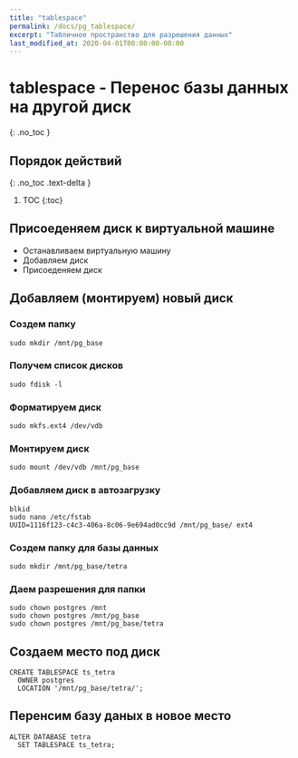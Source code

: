 ```yaml
---
title: "tablespace"
permalink: /docs/pg_tablespace/
excerpt: "Табличное пространство для разрешения данных"
last_modified_at: 2020-04-01T00:00:00-00:00
---
```


# tablespace - Перенос базы данных на другой диск
{: .no_toc }

## Порядок действий
{: .no_toc .text-delta }

1. TOC
{:toc}

## Присоеденяем диск к виртуальной машине

- Останавливаем виртуальную машину
- Добавляем диск
- Присоеденяем диск

## Добавляем (монтируем) новый диск

### Создем папку
```
sudo mkdir /mnt/pg_base
```

### Получем список дисков
```
sudo fdisk -l
```

### Форматируем диск
```
sudo mkfs.ext4 /dev/vdb
```

### Монтируем диск
```
sudo mount /dev/vdb /mnt/pg_base
```

### Добавляем диск в автозагрузку
```
blkid
sudo nano /etc/fstab
UUID=1116f123-c4c3-406a-8c06-9e694ad0cc9d /mnt/pg_base/ ext4
```

### Создем папку для базы данных
```
sudo mkdir /mnt/pg_base/tetra
```

### Даем разрешения для папки
```
sudo chown postgres /mnt
sudo chown postgres /mnt/pg_base
sudo chown postgres /mnt/pg_base/tetra
```

## Создаем место под диск
```
CREATE TABLESPACE ts_tetra
  OWNER postgres
  LOCATION '/mnt/pg_base/tetra/';
```

## Перенсим базу даных в новое место
```
ALTER DATABASE tetra
  SET TABLESPACE ts_tetra;
```
